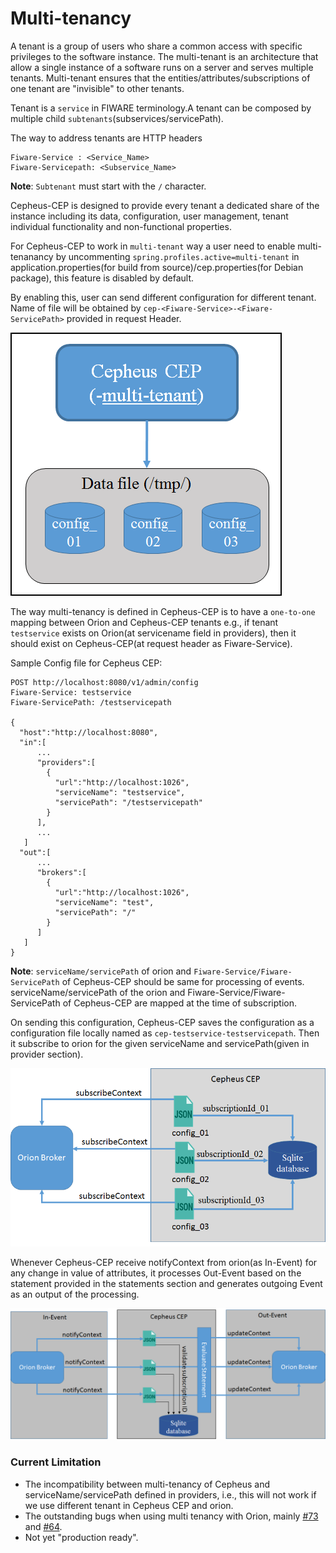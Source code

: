 # Multi-tenancy

A tenant is a group of users who share a common access with specific privileges to the software instance. The multi-tenant is an architecture that allow a single instance of a software runs on a server and serves multiple tenants. Multi-tenant ensures that the entities/attributes/subscriptions of one tenant are "invisible" to other tenants.

Tenant is a ```service``` in FIWARE terminology.A tenant can be composed by multiple child ```subtenants```(subservices/servicePath).

The way to address tenants are HTTP headers

```
Fiware-Service : <Service_Name>
Fiware-Servicepath: <Subservice_Name>
```

**Note**: ```Subtenant``` must start with the ```/``` character.

Cepheus-CEP is designed to provide every tenant a dedicated share of the instance including its data, configuration, user management, tenant individual functionality and non-functional properties.

For Cepheus-CEP to work in ```multi-tenant``` way a user need to enable multi-tenanancy by uncommenting ```spring.profiles.active=multi-tenant``` in application.properties(for build from source)/cep.properties(for Debian package), this feature is disabled by default.

By enabling this, user can send different configuration for different tenant. Name of file will be obtained by ```cep-<Fiware-Service>-<Fiware-ServicePath>``` provided in request Header.

<a name="multi_01"></a>
![multi-tenancy configuration](multi_01.png)

The way multi-tenancy is defined in Cepheus-CEP is to have a ```one-to-one``` mapping between Orion and Cepheus-CEP tenants e.g., if tenant ```testservice``` exists on Orion(at servicename field in providers), then it should exist on Cepheus-CEP(at request header as Fiware-Service).

Sample Config file for Cepheus CEP:

```
POST http://localhost:8080/v1/admin/config
Fiware-Service: testservice
Fiware-ServicePath: /testservicepath

{
  "host":"http://localhost:8080",
  "in":[
      ...
      "providers":[
      	{ 
          "url":"http://localhost:1026",
          "serviceName": "testservice",
          "servicePath": "/testservicepath"
        }
      ],
      ...
   ]
  "out":[
      ...
      "brokers":[
        {
          "url":"http://localhost:1026",
          "serviceName": "test",
          "servicePath": "/"
        }
      ]
   ]
}
```

**Note**: ```serviceName/servicePath``` of orion and ```Fiware-Service/Fiware-ServicePath``` of Cepheus-CEP should be same for processing of events. serviceName/servicePath of the orion and Fiware-Service/Fiware-ServicePath of Cepheus-CEP are mapped at the time of subscription.

On sending this configuration, Cepheus-CEP saves the configuration as a configuration file locally named as ```cep-testservice-testservicepath```. Then it subscribe to orion for the given serviceName and servicePath(given in provider section). 

<a name="multi_02"></a>
![subscribe to context broker](multi_02.png)

Whenever Cepheus-CEP receive notifyContext from orion(as In-Event) for any change in value of attributes, it processes Out-Event based on the statement provided in the statements section and generates outgoing Event as an output of the processing.

<a name="multi_03"></a>
![notification from context broker](multi_03.png)

### Current Limitation
* The incompatibility between multi-tenancy of Cepheus and serviceName/servicePath defined in providers, i.e., this will not work if we use different tenant in Cepheus CEP and orion.
* The outstanding bugs when using multi tenancy with Orion, mainly [#73](https://github.com/Orange-OpenSource/fiware-cepheus/issues/73) and [#64](https://github.com/Orange-OpenSource/fiware-cepheus/issues/64).
* Not yet "production ready".
